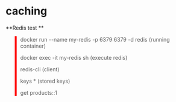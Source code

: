 # caching
**Redis test ** 
<blockquote style="border-left: 5px solid #ff0000; padding-left: 10px;">
  docker run --name my-redis -p 6379:6379 -d redis (running container)
  
  docker exec -it my-redis sh (execute redis)

  redis-cli (client)

  keys * (stored keys)

  get products::1
</blockquote>
